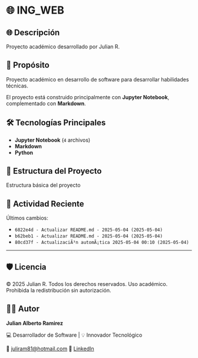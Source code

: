 # 🌐 ING_WEB

## 🌐 Descripción

Proyecto académico desarrollado por Julian R.

## 🎯 Propósito

Proyecto académico en desarrollo de software para desarrollar habilidades técnicas.

El proyecto está construido principalmente con **Jupyter Notebook**, complementado con **Markdown**.
## 🛠️ Tecnologías Principales

- **Jupyter Notebook** (`4` archivos)
- **Markdown**
- **Python**
## 📂 Estructura del Proyecto

Estructura básica del proyecto
## 📅 Actividad Reciente

Últimos cambios:
- `6822e4d - Actualizar README.md - 2025-05-04 (2025-05-04)`
- `b62beb1 - Actualizar README.md - 2025-05-04 (2025-05-04)`
- `80cd37f - ActualizaciÃ³n automÃ¡tica 2025-05-04 00:10 (2025-05-04)`

---

## 🛡️ Licencia

© 2025 Julian R. Todos los derechos reservados.
Uso académico. Prohibida la redistribución sin autorización.

## 🧑‍💻 Autor

**Julian Alberto Ramirez**

💻 Desarrollador de Software | 💡 Innovador Tecnológico

📧 [juliram81@hotmail.com](mailto:juliram81@hotmail.com)
🔗 [LinkedIn](https://co.linkedin.com/in/julianramirezc)
